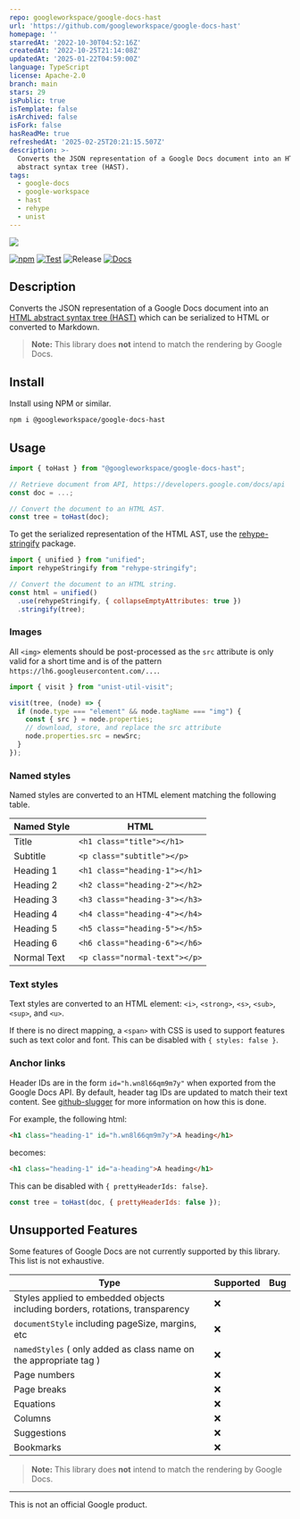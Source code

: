 ```yaml
---
repo: googleworkspace/google-docs-hast
url: 'https://github.com/googleworkspace/google-docs-hast'
homepage: ''
starredAt: '2022-10-30T04:52:16Z'
createdAt: '2022-10-25T21:14:08Z'
updatedAt: '2025-01-22T04:59:00Z'
language: TypeScript
license: Apache-2.0
branch: main
stars: 29
isPublic: true
isTemplate: false
isArchived: false
isFork: false
hasReadMe: true
refreshedAt: '2025-02-25T20:21:15.507Z'
description: >-
  Converts the JSON representation of a Google Docs document into an HTML
  abstract syntax tree (HAST).
tags:
  - google-docs
  - google-workspace
  - hast
  - rehype
  - unist
---
```


![](./assets/logo.jpg)

[![npm](https://img.shields.io/npm/v/@googleworkspace/google-docs-hast)](https://www.npmjs.com/package/@googleworkspace/google-docs-hast)
[![Test](https://github.com/googleworkspace/google-docs-hast/actions/workflows/test.yml/badge.svg)](https://github.com/googleworkspace/google-docs-hast/actions/workflows/test.yml)
![Release](https://github.com/googleworkspace/google-docs-hast/workflows/Release/badge.svg)
[![Docs](https://img.shields.io/badge/documentation-api-brightgreen)](https://googleworkspace.github.io/google-docs-hast/)

## Description

Converts the JSON representation of a Google Docs document into an [HTML abstract syntax tree (HAST)](https://github.com/syntax-tree/hast) which can be serialized to HTML or converted to Markdown.

> **Note:** This library does **not** intend to match the rendering by Google Docs.

## Install

Install using NPM or similar.

```sh
npm i @googleworkspace/google-docs-hast
```

## Usage

```js
import { toHast } from "@googleworkspace/google-docs-hast";

// Retrieve document from API, https://developers.google.com/docs/api
const doc = ...;

// Convert the document to an HTML AST.
const tree = toHast(doc);
```

To get the serialized representation of the HTML AST, use the [rehype-stringify](https://www.npmjs.com/package/rehype-stringify) package.

```js
import { unified } from "unified";
import rehypeStringify from "rehype-stringify";

// Convert the document to an HTML string.
const html = unified()
  .use(rehypeStringify, { collapseEmptyAttributes: true })
  .stringify(tree);
```

### Images

All `<img>` elements should be post-processed as the `src` attribute is only valid for a short time and is of the pattern `https://lh6.googleusercontent.com/...`.

```js
import { visit } from "unist-util-visit";

visit(tree, (node) => {
  if (node.type === "element" && node.tagName === "img") {
    const { src } = node.properties;
    // download, store, and replace the src attribute
    node.properties.src = newSrc;
  }
});
```

### Named styles

Named styles are converted to an HTML element matching the following table.

| Named Style | HTML                          |
| ----------- | ----------------------------- |
| Title       | `<h1 class="title"></h1>`     |
| Subtitle    | `<p class="subtitle"></p>`    |
| Heading 1   | `<h1 class="heading-1"></h1>` |
| Heading 2   | `<h2 class="heading-2"></h2>` |
| Heading 3   | `<h3 class="heading-3"></h3>` |
| Heading 4   | `<h4 class="heading-4"></h4>` |
| Heading 5   | `<h5 class="heading-5"></h5>` |
| Heading 6   | `<h6 class="heading-6"></h6>` |
| Normal Text | `<p class="normal-text"></p>` |

### Text styles

Text styles are converted to an HTML element: `<i>`, `<strong>`, `<s>`, `<sub>`, `<sup>`, and `<u>`.

If there is no direct mapping, a `<span>` with CSS is used to support features such as text color and font. This can be disabled with `{ styles: false }`.

### Anchor links

Header IDs are in the form `id="h.wn8l66qm9m7y"` when exported from the Google Docs API. By default, header tag IDs are updated to match their text content. See [github-slugger](https://www.npmjs.com/package/github-slugger) for more information on how this is done.

For example, the following html:

```html
<h1 class="heading-1" id="h.wn8l66qm9m7y">A heading</h1>
```

becomes:

```html
<h1 class="heading-1" id="a-heading">A heading</h1>
```

This can be disabled with `{ prettyHeaderIds: false}`.

```js
const tree = toHast(doc, { prettyHeaderIds: false });
```

## Unsupported Features

Some features of Google Docs are not currently supported by this library. This list is not exhaustive.

| Type                                                                          | Supported | Bug |
| ----------------------------------------------------------------------------- | --------- | --- |
| Styles applied to embedded objects including borders, rotations, transparency | ❌        |     |
| `documentStyle` including pageSize, margins, etc                              | ❌        |     |
| `namedStyles` ( only added as class name on the appropriate tag )             | ❌        |     |
| Page numbers                                                                  | ❌        |     |
| Page breaks                                                                   | ❌        |     |
| Equations                                                                     | ❌        |     |
| Columns                                                                       | ❌        |     |
| Suggestions                                                                   | ❌        |     |
| Bookmarks                                                                     | ❌        |     |

> **Note:** This library does **not** intend to match the rendering by Google Docs.

---

This is not an official Google product.
